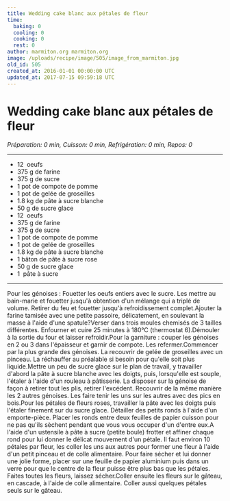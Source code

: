 ```yaml
---
title: Wedding cake blanc aux pétales de fleur
time:
  baking: 0
  cooling: 0
  cooking: 0
  rest: 0
author: marmiton.org marmiton.org
image: /uploads/recipe/image/505/image_from_marmiton.jpg
old_id: 505
created_at: 2016-01-01 00:00:00 UTC
updated_at: 2017-07-15 09:59:18 UTC
---
```


# Wedding cake blanc aux pétales de fleur

_Préparation: 0 min, Cuisson: 0 min, Refrigération: 0 min, Repos: 0_

---

- 12  oeufs
- 375 g de farine
- 375 g de sucre
- 1 pot de compote de pomme
- 1 pot de gelée de groseilles
- 1.8 kg de pâte à sucre blanche
- 50 g de sucre glace
- 12  oeufs
- 375 g de farine
- 375 g de sucre
- 1 pot de compote de pomme
- 1 pot de gelée de groseilles
- 1.8 kg de pâte à sucre blanche
- 1 bâton de pâte à sucre rose
- 50 g de sucre glace
- 1  pâte à sucre

---

Pour les génoises : Fouetter les oeufs entiers avec le sucre. Les mettre au bain-marie et fouetter jusqu'à obtention d'un mélange qui a triplé de volume. Retirer du feu et fouetter jusqu'à refroidissement complet.Ajouter la farine tamisée avec une petite passoire, délicatement, en soulevant la masse à l'aide d'une spatule?Verser dans trois moules chemisés de 3 tailles différentes. Enfourner et cuire 25 minutes à 180°C (thermostat 6).Démouler à la sortie du four et laisser refroidir.Pour la garniture : couper les génoises en 2 ou 3 dans l'épaisseur et garnir de compote. Les refermer.Commencer par la plus grande des génoises. La recouvrir de gelée de groseilles avec un pinceau. La réchauffer au préalable si besoin pour qu'elle soit plus liquide.Mettre un peu de sucre glace sur le plan de travail, y travailler d'abord la pâte à sucre blanche avec les doigts, puis, lorsqu'elle est souple, l'étaler à l'aide d'un rouleau à pâtisserie. La disposer sur la génoise de façon à retirer tout les plis, retirer l'excédent. Recouvrir de la même manière les 2 autres génoises. Les faire tenir les uns sur les autres avec des pics en bois.Pour les pétales de fleurs roses, travailler la pâte avec les doigts puis l'étaler finement sur du sucre glace. Détailler des petits ronds à l'aide d'un emporte-pièce. Placer les ronds entre deux feuilles de papier cuisson pour ne pas qu'ils sèchent pendant que vous vous occuper d'un d'entre eux.A l'aide d'un ustensile à pâte à sucre (petite boule) frotter et affiner chaque rond pour lui donner le délicat mouvement d'un pétale. Il faut environ 10 pétales par fleur, les coller les uns aux autres pour former une fleur à l'aide d'un petit pinceau et de colle alimentaire. Pour faire sécher et lui donner une jolie forme, placer sur une feuille de papier aluminium puis dans un verre pour que le centre de la fleur puisse être plus bas que les pétales. Faites toutes les fleurs, laissez sécher.Coller ensuite les fleurs sur le gâteau, en cascade, à l'aide de colle alimentaire. Coller aussi quelques pétales seuls sur le gâteau.
